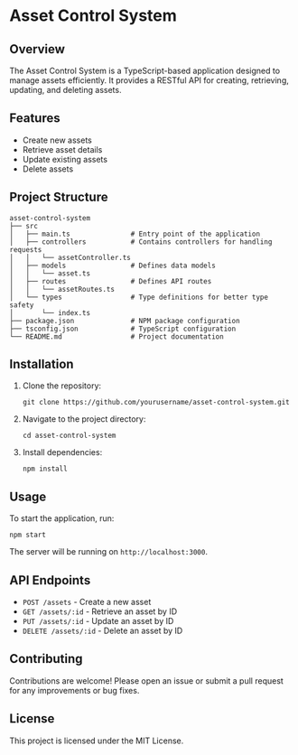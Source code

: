 # Asset Control System

## Overview
The Asset Control System is a TypeScript-based application designed to manage assets efficiently. It provides a RESTful API for creating, retrieving, updating, and deleting assets.

## Features
- Create new assets
- Retrieve asset details
- Update existing assets
- Delete assets

## Project Structure
```
asset-control-system
├── src
│   ├── main.ts               # Entry point of the application
│   ├── controllers           # Contains controllers for handling requests
│   │   └── assetController.ts
│   ├── models                # Defines data models
│   │   └── asset.ts
│   ├── routes                # Defines API routes
│   │   └── assetRoutes.ts
│   └── types                 # Type definitions for better type safety
│       └── index.ts
├── package.json              # NPM package configuration
├── tsconfig.json             # TypeScript configuration
└── README.md                 # Project documentation
```

## Installation
1. Clone the repository:
   ```
   git clone https://github.com/yourusername/asset-control-system.git
   ```
2. Navigate to the project directory:
   ```
   cd asset-control-system
   ```
3. Install dependencies:
   ```
   npm install
   ```

## Usage
To start the application, run:
```
npm start
```
The server will be running on `http://localhost:3000`.

## API Endpoints
- `POST /assets` - Create a new asset
- `GET /assets/:id` - Retrieve an asset by ID
- `PUT /assets/:id` - Update an asset by ID
- `DELETE /assets/:id` - Delete an asset by ID

## Contributing
Contributions are welcome! Please open an issue or submit a pull request for any improvements or bug fixes.

## License
This project is licensed under the MIT License.